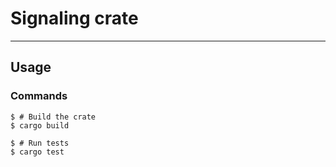# Signaling crate

---

## Usage

### Commands

```console
$ # Build the crate
$ cargo build

$ # Run tests
$ cargo test
```
